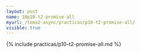 ```yaml
---
layout: post
name: 10p10-t2-promise-all
myurl: /tema2-async/practicas/p10-t2-promise-all/
visible: true
---
```


{% include practicas/p10-t2-promise-all.md %}
